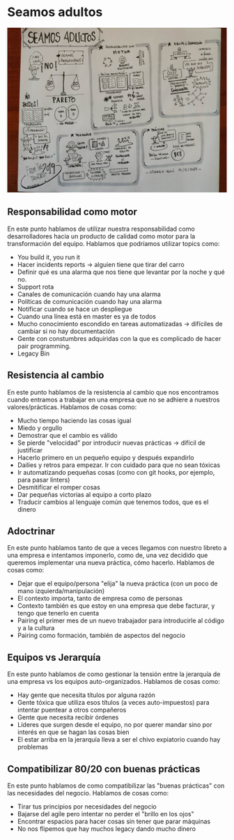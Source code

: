 # Seamos adultos

![Resumen visual](./images/Grupo5.jpg)

## Responsabilidad como motor
En este punto hablamos de utilizar nuestra responsabilidad como desarrolladores hacia un producto de calidad como motor para la transformación del equipo. Hablamos que podríamos utilizar topics como:
 - You build it, you run it
 - Hacer incidents reports -> alguien tiene que tirar del carro
 - Definir qué es una alarma que nos tiene que levantar por la noche y qué no.
 - Support rota
 - Canales de comunicación cuando hay una alarma
 - Políticas de comunicación cuando hay una alarma
 - Notificar cuando se hace un despliegue
 - Cuando una línea está en master es ya de todos
 - Mucho conocimiento escondido en tareas automatizadas -> difíciles de cambiar si no hay documentación
 - Gente con constumbres adquiridas con la que es complicado de hacer pair programming.
 - Legacy Bin
 
## Resistencia al cambio
En este punto hablamos de la resistencia al cambio que nos encontramos cuando entramos a trabajar en una empresa que no se adhiere a nuestros valores/prácticas. Hablamos de cosas como:
 - Mucho tiempo haciendo las cosas igual
 - Miedo y orgullo
 - Demostrar que el cambio es válido
 - Se pierde "velocidad" por introducir nuevas prácticas -> difícil de justificar
 - Hacerlo primero en un pequeño equipo y después expandirlo
 - Dailies y retros para empezar. Ir con cuidado para que no sean tóxicas
 - Ir automatizando pequeñas cosas (como con git hooks, por ejemplo, para pasar linters)
 - Desmitificar el romper cosas
 - Dar pequeñas victorias al equipo a corto plazo
 - Traducir cambios al lenguaje común que tenemos todos, que es el dinero
 
## Adoctrinar
En este punto hablamos tanto de que a veces llegamos con nuestro libreto a una empresa e intentamos imponerlo, como de, una vez decidido que queremos implementar una nueva práctica, cómo hacerlo. Hablamos de cosas como:
 - Dejar que el equipo/persona "elija" la nueva práctica (con un poco de mano izquierda/manipulación)
 - El contexto importa, tanto de empresa como de personas
 - Contexto también es que estoy en una empresa que debe facturar, y tengo que tenerlo en cuenta
 - Pairing el primer mes de un nuevo trabajador para introducirle al código y a la cultura
 - Pairing como formación, también de aspectos del negocio
 
## Equipos vs Jerarquía
En este punto hablamos de como gestionar la tensión entre la jerarquía de una empresa vs los equipos auto-organizados. Hablamos de cosas como:
 - Hay gente que necesita títulos por alguna razón
 - Gente tóxica que utiliza esos títulos (a veces auto-impuestos) para intentar puentear a otros compañeros
 - Gente que necesita recibir órdenes
 - Líderes que surgen desde el equipo, no por querer mandar sino por interés en que se hagan las cosas bien
 - El estar arriba en la jerarquía lleva a ser el chivo expiatorio cuando hay problemas
 
## Compatibilizar 80/20 con buenas prácticas
En este punto hablamos de como compatibilizar las "buenas prácticas" con las necesidades del negocio. Hablamos de cosas como:
 - Tirar tus principios por necesidades del negocio
 - Bajarse del agile pero intentar no perder el "brillo en los ojos"
 - Encontrar espacios para hacer cosas sin tener que parar máquinas
 - No nos flipemos que hay muchos legacy dando mucho dinero
